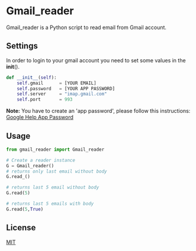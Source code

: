 # Gmail_reader

Gmail_reader is a Python script to read email from Gmail account.

## Settings
In order to login to your gmail account you need to set some values in the __init__().

```python
def __init__(self):    
    self.gmail      = [YOUR EMAIL]
    self.password   = [YOUR APP PASSWORD]
    self.server     = "imap.gmail.com"
    self.port       = 993
```
**Note:** You have to create an 'app password', please follow this instructions: [Google Help App Password](https://support.google.com/accounts/answer/185833?hl=en)

## Usage

```python
from gmail_reader import Gmail_reader

# Create a reader instance
G = Gmail_reader()
# returns only last email without body
G.read_()

# returns last 5 email without body
G.read(5)

# returns last 5 emails with body
G.read(5,True)
```


## License
[MIT](https://choosealicense.com/licenses/mit/)